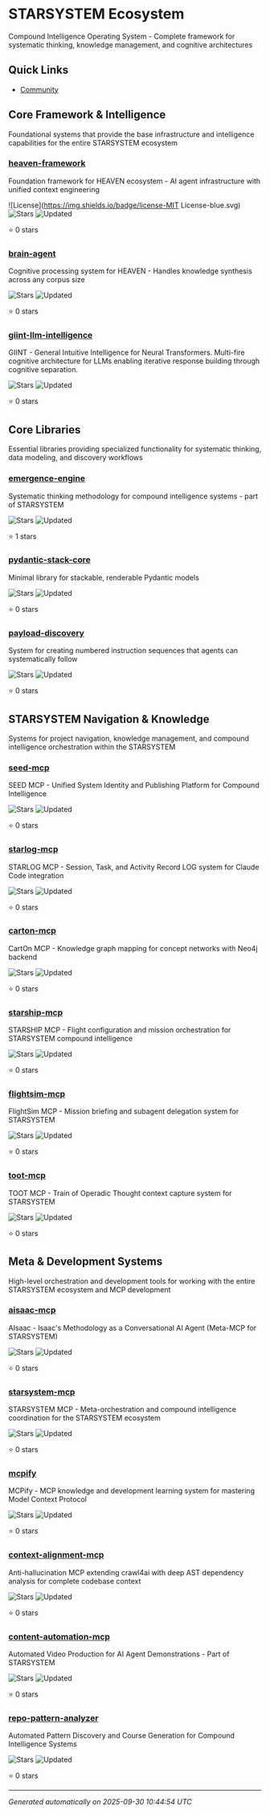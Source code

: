 # STARSYSTEM Ecosystem

Compound Intelligence Operating System - Complete framework for systematic thinking, knowledge management, and cognitive architectures

## Quick Links

- [Community](https://www.skool.com/sanctum-ai-human-symbiosis-8333/about)

## Core Framework & Intelligence

Foundational systems that provide the base infrastructure and intelligence capabilities for the entire STARSYSTEM ecosystem

### [heaven-framework](https://github.com/sancovp/heaven-framework)
Foundation framework for HEAVEN ecosystem - AI agent infrastructure with unified context engineering

![License](https://img.shields.io/badge/license-MIT License-blue.svg) ![Stars](https://img.shields.io/github/stars/sancovp/heaven-framework.svg?style=social) ![Updated](https://img.shields.io/badge/updated-2025-09-30-lightgrey.svg)

⭐ 0 stars

### [brain-agent](https://github.com/sancovp/brain-agent)
Cognitive processing system for HEAVEN - Handles knowledge synthesis across any corpus size

![Stars](https://img.shields.io/github/stars/sancovp/brain-agent.svg?style=social) ![Updated](https://img.shields.io/badge/updated-2025-09-30-lightgrey.svg)

⭐ 0 stars

### [giint-llm-intelligence](https://github.com/sancovp/giint-llm-intelligence)
GIINT - General Intuitive Intelligence for Neural Transformers. Multi-fire cognitive architecture for LLMs enabling iterative response building through cognitive separation.

![Stars](https://img.shields.io/github/stars/sancovp/giint-llm-intelligence.svg?style=social) ![Updated](https://img.shields.io/badge/updated-2025-09-30-lightgrey.svg)

⭐ 0 stars

## Core Libraries

Essential libraries providing specialized functionality for systematic thinking, data modeling, and discovery workflows

### [emergence-engine](https://github.com/sancovp/emergence-engine)
Systematic thinking methodology for compound intelligence systems - part of STARSYSTEM

![Stars](https://img.shields.io/github/stars/sancovp/emergence-engine.svg?style=social) ![Updated](https://img.shields.io/badge/updated-2025-09-29-lightgrey.svg)

⭐ 1 stars

### [pydantic-stack-core](https://github.com/sancovp/pydantic-stack-core)
Minimal library for stackable, renderable Pydantic models

![Stars](https://img.shields.io/github/stars/sancovp/pydantic-stack-core.svg?style=social) ![Updated](https://img.shields.io/badge/updated-2025-09-30-lightgrey.svg)

⭐ 0 stars

### [payload-discovery](https://github.com/sancovp/payload-discovery)
System for creating numbered instruction sequences that agents can systematically follow

![Stars](https://img.shields.io/github/stars/sancovp/payload-discovery.svg?style=social) ![Updated](https://img.shields.io/badge/updated-2025-09-30-lightgrey.svg)

⭐ 0 stars

## STARSYSTEM Navigation & Knowledge

Systems for project navigation, knowledge management, and compound intelligence orchestration within the STARSYSTEM

### [seed-mcp](https://github.com/sancovp/seed-mcp)
SEED MCP - Unified System Identity and Publishing Platform for Compound Intelligence

![Stars](https://img.shields.io/github/stars/sancovp/seed-mcp.svg?style=social) ![Updated](https://img.shields.io/badge/updated-2025-09-30-lightgrey.svg)

⭐ 0 stars

### [starlog-mcp](https://github.com/sancovp/starlog-mcp)
STARLOG MCP - Session, Task, and Activity Record LOG system for Claude Code integration

![Stars](https://img.shields.io/github/stars/sancovp/starlog-mcp.svg?style=social) ![Updated](https://img.shields.io/badge/updated-2025-09-30-lightgrey.svg)

⭐ 0 stars

### [carton-mcp](https://github.com/sancovp/carton-mcp)
CartOn MCP - Knowledge graph mapping for concept networks with Neo4j backend

![Stars](https://img.shields.io/github/stars/sancovp/carton-mcp.svg?style=social) ![Updated](https://img.shields.io/badge/updated-2025-09-30-lightgrey.svg)

⭐ 0 stars

### [starship-mcp](https://github.com/sancovp/starship-mcp)
STARSHIP MCP - Flight configuration and mission orchestration for STARSYSTEM compound intelligence

![Stars](https://img.shields.io/github/stars/sancovp/starship-mcp.svg?style=social) ![Updated](https://img.shields.io/badge/updated-2025-09-30-lightgrey.svg)

⭐ 0 stars

### [flightsim-mcp](https://github.com/sancovp/flightsim-mcp)
FlightSim MCP - Mission briefing and subagent delegation system for STARSYSTEM

![Stars](https://img.shields.io/github/stars/sancovp/flightsim-mcp.svg?style=social) ![Updated](https://img.shields.io/badge/updated-2025-09-30-lightgrey.svg)

⭐ 0 stars

### [toot-mcp](https://github.com/sancovp/toot-mcp)
TOOT MCP - Train of Operadic Thought context capture system for STARSYSTEM

![Stars](https://img.shields.io/github/stars/sancovp/toot-mcp.svg?style=social) ![Updated](https://img.shields.io/badge/updated-2025-09-30-lightgrey.svg)

⭐ 0 stars

## Meta & Development Systems

High-level orchestration and development tools for working with the entire STARSYSTEM ecosystem and MCP development

### [aisaac-mcp](https://github.com/sancovp/aisaac-mcp)
AIsaac - Isaac's Methodology as a Conversational AI Agent (Meta-MCP for STARSYSTEM)

![Stars](https://img.shields.io/github/stars/sancovp/aisaac-mcp.svg?style=social) ![Updated](https://img.shields.io/badge/updated-2025-09-30-lightgrey.svg)

⭐ 0 stars

### [starsystem-mcp](https://github.com/sancovp/starsystem-mcp)
STARSYSTEM MCP - Meta-orchestration and compound intelligence coordination for the STARSYSTEM ecosystem

![Stars](https://img.shields.io/github/stars/sancovp/starsystem-mcp.svg?style=social) ![Updated](https://img.shields.io/badge/updated-2025-09-30-lightgrey.svg)

⭐ 0 stars

### [mcpify](https://github.com/sancovp/mcpify)
MCPify - MCP knowledge and development learning system for mastering Model Context Protocol

![Stars](https://img.shields.io/github/stars/sancovp/mcpify.svg?style=social) ![Updated](https://img.shields.io/badge/updated-2025-09-30-lightgrey.svg)

⭐ 0 stars

### [context-alignment-mcp](https://github.com/sancovp/context-alignment-mcp)
Anti-hallucination MCP extending crawl4ai with deep AST dependency analysis for complete codebase context

![Stars](https://img.shields.io/github/stars/sancovp/context-alignment-mcp.svg?style=social) ![Updated](https://img.shields.io/badge/updated-2025-09-08-lightgrey.svg)

⭐ 0 stars

### [content-automation-mcp](https://github.com/sancovp/content-automation-mcp)
Automated Video Production for AI Agent Demonstrations - Part of STARSYSTEM

![Stars](https://img.shields.io/github/stars/sancovp/content-automation-mcp.svg?style=social) ![Updated](https://img.shields.io/badge/updated-2025-09-30-lightgrey.svg)

⭐ 0 stars

### [repo-pattern-analyzer](https://github.com/sancovp/repo-pattern-analyzer)
Automated Pattern Discovery and Course Generation for Compound Intelligence Systems

![Stars](https://img.shields.io/github/stars/sancovp/repo-pattern-analyzer.svg?style=social) ![Updated](https://img.shields.io/badge/updated-2025-09-30-lightgrey.svg)

⭐ 0 stars

---

*Generated automatically on 2025-09-30 10:44:54 UTC*
